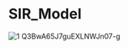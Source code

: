 # SIR_Model
![1 Q3BwA65J7guEXLNWJn07-g](https://user-images.githubusercontent.com/93354056/145681289-72259891-8590-4411-9982-720ba648202e.jpeg)
